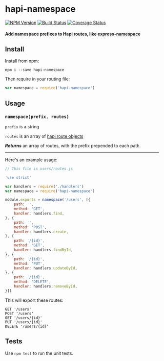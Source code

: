 # hapi-namespace

[![NPM Version](https://img.shields.io/npm/v/hapi-namespace.svg)](https://www.npmjs.com/package/hapi-namespace)
[![Build Status](https://travis-ci.org/dsernst/hapi-namespace.svg?branch=master)](https://travis-ci.org/dsernst/hapi-namespace)
[![Coverage Status](https://coveralls.io/repos/dsernst/hapi-namespace/badge.svg?branch=master&service=github)](https://coveralls.io/github/dsernst/hapi-namespace?branch=master)

#### Add namespace prefixes to Hapi routes, like [express-namespace](https://github.com/expressjs/express-namespace)

## Install

Install from npm:

```
npm i --save hapi-namespace
```

Then require in your routing file:

```js
var namespace = require('hapi-namespace')
```


## Usage

### `namespace(prefix, routes)`

`prefix` is a string

`routes` is an array of [hapi route objects](http://hapijs.com/tutorials/routing)

***Returns*** an array of routes, with the prefix prepended to each path.

-----------------

Here's an example usage:

```js
// This file is users/routes.js

'use strict'

var handlers = require('./handlers')
var namespace = require('hapi-namespace')

module.exports = namespace('/users', [{
    path: '',
    method: 'GET',
    handler: handlers.find,
}, {
    path: '',
    method: 'POST',
    handler: handlers.create,
}, {
    path: '/{id}',
    method: 'GET',
    handler: handlers.findById,
}, {
    path: '/{id}',
    method: 'PUT',
    handler: handlers.updateById,
}, {
    path: '/{id}',
    method: 'DELETE',
    handler: handlers.removeById,
}])
```

This will export these routes:

```
GET '/users'
POST '/users'
GET '/users/{id}'
PUT '/users/{id}'
DELETE '/users/{id}'
```

## Tests

Use `npm test` to run the unit tests.
